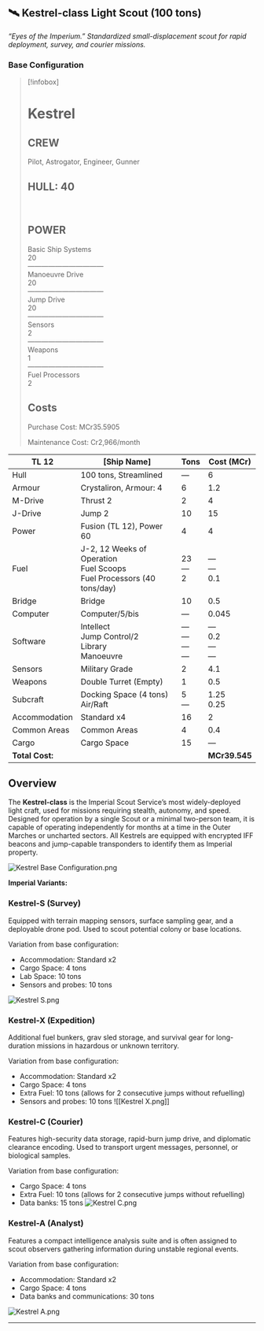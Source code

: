 ## 🛰 **Kestrel-class Light Scout (100 tons)**

_“Eyes of the Imperium.” Standardized small-displacement scout for rapid deployment, survey, and courier missions._

### Base Configuration

> [!infobox]
> # Kestrel
> 
> ## CREW    
> Pilot, Astrogator, Engineer, Gunner  
> 
> ## HULL: 40
> &nbsp;
> ##  POWER  
> Basic Ship Systems  
> 20  
> ———————————  
> Manoeuvre Drive  
> 20  
> ———————————  
> Jump Drive  
> 20  
> ———————————  
> Sensors  
> 2  
> ———————————  
> Weapons  
> 1  
> ———————————  
> Fuel Processors  
> 2
>
> ## Costs
> 
> Purchase Cost: MCr35.5905
> 
> Maintenance Cost: Cr2,966/month

| TL 12         | [Ship Name]                                                                    | Tons                   | Cost (MCr)               |
| ------------- | ------------------------------------------------------------------------------ | ---------------------- | ------------------------ |
| Hull          | 100 tons, Streamlined                                                          | —                      | 6                        |
| Armour        | Crystaliron, Armour: 4                                                         | 6                      | 1.2                      |
| M-Drive       | Thrust 2                                                                       | 2                      | 4                        |
| J-Drive       | Jump 2                                                                         | 10                     | 15                       |
| Power         | Fusion (TL 12), Power 60                                                       | 4                      | 4                        |
| Fuel          | J-2, 12 Weeks of Operation  <br>Fuel Scoops  <br>Fuel Processors (40 tons/day) | 23  <br>—  <br>2       | —  <br>—  <br>0.1        |
| Bridge        | Bridge                                                                         | 10                     | 0.5                      |
| Computer      | Computer/5/bis                                                                 | —                      | 0.045                    |
| Software      | Intellect  <br>Jump Control/2  <br>Library  <br>Manoeuvre                      | —  <br>—  <br>—  <br>— | —  <br>0.2  <br>—  <br>— |
| Sensors       | Military Grade                                                                 | 2                      | 4.1                      |
| Weapons       | Double Turret (Empty)                                                          | 1                      | 0.5                      |
| Subcraft      | Docking Space (4 tons)  <br>Air/Raft                                           | 5  <br>—               | 1.25  <br>0.25           |
| Accommodation | Standard x4                                                                    | 16                     | 2                        |
| Common Areas  | Common Areas                                                                   | 4                      | 0.4                      |
| Cargo         | Cargo Space                                                                    | 15                     | —                        |
| **Total Cost:**   |                                                                                |                        | **MCr39.545**                |


## Overview

The **Kestrel-class** is the Imperial Scout Service’s most widely-deployed light craft, used for missions requiring stealth, autonomy, and speed. Designed for operation by a single Scout or a minimal two-person team, it is capable of operating independently for months at a time in the Outer Marches or uncharted sectors. All Kestrels are equipped with encrypted IFF beacons and jump-capable transponders to identify them as Imperial property.

![Kestrel Base Configuration.png](./Kestrel%20Base%20Configuration.png)

**Imperial Variants:**

### Kestrel-S (Survey)

Equipped with terrain mapping sensors, surface sampling gear, and a deployable drone pod. Used to scout potential colony or base locations.

Variation from base configuration:
- Accommodation: Standard x2
- Cargo Space: 4 tons
- Lab Space: 10 tons
- Sensors and probes: 10 tons

![Kestrel S.png](./Kestrel%20S.png)


### Kestrel-X (Expedition)

Additional fuel bunkers, grav sled storage, and survival gear for long-duration missions in hazardous or unknown territory.
 
Variation from base configuration:
- Accommodation: Standard x2
- Cargo Space: 4 tons
- Extra Fuel: 10 tons (allows for 2 consecutive jumps without refuelling)
- Sensors and probes: 10 tons
 ![[Kestrel X.png]]

### Kestrel-C (Courier)

Features high-security data storage, rapid-burn jump drive, and diplomatic clearance encoding. Used to transport urgent messages, personnel, or biological samples.
 
Variation from base configuration:
- Cargo Space: 4 tons
- Extra Fuel: 10 tons (allows for 2 consecutive jumps without refuelling)
- Data banks: 15 tons
 ![Kestrel C.png](./Kestrel%20C.png)

### Kestrel-A (Analyst)

Features a compact intelligence analysis suite and is often assigned to scout observers gathering information during unstable regional events.

 
Variation from base configuration:
- Accommodation: Standard x2
- Cargo Space: 4 tons
- Data banks and communications: 30 tons

![Kestrel A.png](./Kestrel%20A.png)

---
